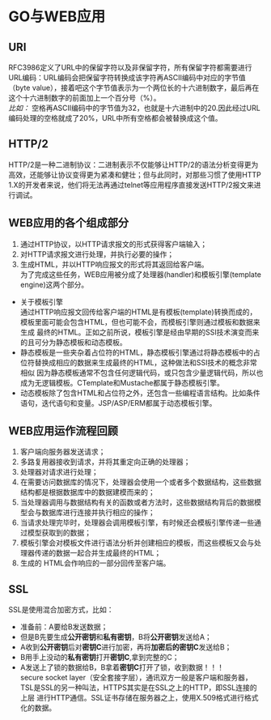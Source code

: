 # GO与WEB应用
## URI
RFC3986定义了URL中的保留字符以及非保留字符，所有保留字符都需要进行URL编码：URL编码会把保留字符转换成该字符再ASCII编码中对应的字节值
（byte value），接着吧这个字节值表示为一个两位长的十六进制数字，最后再在这个十六进制数字的前面加上一个百分号（%）。  
*比如：* 空格再ASCII编码中的字节值为32，也就是十六进制中的20.因此经过URL编码处理的空格就成了20%，URL中所有空格都会被替换成这个值。  
## HTTP/2
HTTP/2是一种二进制协议：二进制表示不仅能够让HTTP/2的语法分析变得更为高效，还能够让协议变得更为紧凑和健壮；但与此同时，对那些习惯了使用HTTP
1.X的开发者来说，他们将无法再通过telnet等应用程序直接发送HTTP/2报文来进行调试。  
## WEB应用的各个组成部分
1. 通过HTTP协议，以HTTP请求报文的形式获得客户端输入；  
2. 对HTTP请求报文进行处理，并执行必要的操作；  
3. 生成HTML，并以HTTP响应报文的形式将其返回给客户端。  
为了完成这些任务，WEB应用被分成了处理器(handler)和模板引擎(template engine)这两个部分。  
* 关于模板引擎  
通过HTTP响应报文回传给客户端的HTML是有模板(template)转换而成的，模板里面可能会包含HTML，但也可能不会，而模板引擎则通过模板和数据来生成
最终的HTML。正如之前所说，模板引擎是经由早期的SSI技术演变而来的且可分为静态模板和动态模板。   
 * 静态模板是一些夹杂着占位符的HTML，静态模板引擎通过将静态模板中的占位符替换成相应的数据来生成最终的HTML，这种做法和SSI技术的概念非常相似
   因为静态模板通常不包含任何逻辑代码，或只包含少量逻辑代码，所以也成为无逻辑模板。CTemplate和Mustache都属于静态模板引擎。  
 * 动态模板除了包含HTML和占位符之外，还包含一些编程语言结构。比如条件语句，迭代语句和变量。JSP/ASP/ERM都属于动态模板引擎。  

## WEB应用运作流程回顾
1. 客户端向服务器发送请求；  
2. 多路复用器接收到请求，并将其重定向正确的处理器；  
3. 处理器对请求进行处理；  
4. 在需要访问数据库的情况下，处理器会使用一个或者多个数据结构，这些数据结构都是根据数据库中的数据建模而来的；  
5. 当处理器调用与数据结构有关的函数或者方法时，这些数据结构背后的数据模型会与数据库进行连接并执行相应的操作；  
6. 当请求处理完毕时，处理器会调用模板引擎，有时候还会模板引擎传递一些通过模型获取到的数据；  
7. 模板引擎会对模板文件进行语法分析并创建相应的模板，而这些模板又会与处理器传递的数据一起合并生成最终的HTML；  
8. 生成的 HTML会作响应的一部分回传至客户端。  
## SSL
SSL是使用混合加密方式，比如：
- 准备前：A要给B发送数据；
- 但是B先要生成**公开密钥**和**私有密钥**，B将**公开密钥**发送给A；
- A收到**公开密钥**后对**密钥C**进行加密，再将**加密后的密钥C**发送给B；
- B用手上没动的**私有密钥**打开**密钥C**,拿到完整的C；
- A发送上了锁的数据给B，B拿着**密钥C**打开了锁，收到数据！！！  
secure socket layer（安全套接字层），通讯双方一般是客户端和服务器，TSL是SSL的另一种叫法，HTTPS其实是在SSL之上的HTTP，即SSL连接的上层
进行HTTP通信。SSL证书存储在服务器之上，使用X.509格式进行格式化的数据。  
